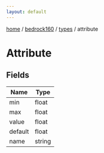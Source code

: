 ```yaml
---
layout: default
---
```


[home](/)  /  [bedrock160](/protocol/bedrock160)  /  [types](/protocol/bedrock160/types)  /  attribute

# Attribute

## Fields

Name | Type
---|---
min | float
max | float
value | float
default | float
name | string

